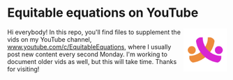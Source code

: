 # Equitable equations on YouTube
[<img src="logo_transparent.png" align="right" height="100" />](<https://www.youtube.com/c/EquitableEquations>)

Hi everybody! In this repo, you'll find files to supplement the vids on my YouTube channel, www.youtube.com/c/EquitableEquations, where I usually post new content every second Monday. I'm working to document older vids as well, but this will take time. Thanks for visiting!

